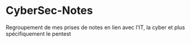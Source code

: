 # CyberSec-Notes
Regroupement de mes prises de notes en lien avec l'IT, la cyber et plus spécifiquement le pentest
